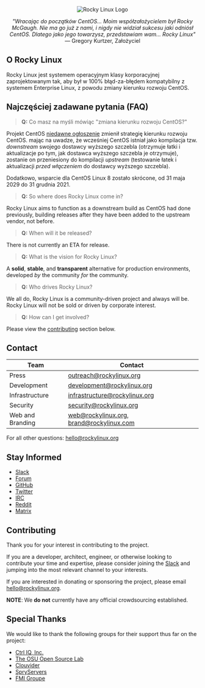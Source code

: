 <p align="center">
<img src="https://media.githubusercontent.com/media/rocky-linux/branding/main/logo-text-light%402x.png" alt="Rocky Linux Logo">
</p>

<p align="center">
<i>"Wracając do początków CentOS... Moim współzałożycielem był Rocky McGaugh. Nie ma go już z nami, i nigdy nie widział sukcesu jaki odniósł CentOS. Dlatego jako jego towarzysz, przedstawiam wam... Rocky Linux"</i><br>
— Gregory Kurtzer, Założyciel
</p>

## O Rocky Linux

Rocky Linux jest systemem operacyjnym klasy korporacyjnej zaprojektowanym tak, aby był w 100% błąd-za-błędem kompatybilny z systemem Enterprise Linux, z powodu zmiany kierunku rozwoju CentOS.

## Najczęściej zadawane pytania (FAQ)

> **Q:** Co masz na myśli mówiąc "zmiana kierunku rozwoju CentOS?"

Projekt CentOS [niedawne ogłoszenie](https://blog.centos.org/2020/12/future-is-centos-stream/) zmienił strategię kierunku rozwoju CentOS. mając na uwadze, że wcześniej CentOS istniał jako kompilacja tzw. *downstream* swojego dostawcy wyższego szczebla (otrzymuje łatki i aktualizacje po tym, jak dostawca wyższego szczebla je otrzymuje), zostanie on przeniesiony do kompilacji *upstream* (testowanie łatek i aktualizacji *przed włączeniem* do dostawcy wyższego szczebla).

Dodatkowo, wsparcie dla CentOS Linux 8 zostało skrócone, od 31 maja 2029 do 31 grudnia 2021.

> **Q:** So where does Rocky Linux come in?

Rocky Linux aims to function as a downstream build as CentOS had done previously, building releases after they have been added to the upstream vendor, not before.

> **Q:** When will it be released?

There is not currently an ETA for release.

> **Q:** What is the vision for Rocky Linux?

A **solid**, **stable**, and **transparent** alternative for production environments, developed *by* the community *for* the community.

> **Q:** Who drives Rocky Linux?

We all do, Rocky Linux is a community-driven project and always will be. Rocky Linux will not be sold or driven by corporate interest.

> **Q:** How can I get involved?

Please view the [contributing](#contributing) section below.

## Contact

| Team                          | Contact                                   |
|-------------------------------|-------------------------------------------|
| Press                         | outreach@rockylinux.org                   |
| Development                   | development@rockylinux.org                |
| Infrastructure                | infrastructure@rockylinux.org             |
| Security                      | security@rockylinux.org                   |
| Web and Branding              | web@rockylinux.org, brand@rockylinux.com  |


For all other questions: hello@rockylinux.org

## Stay Informed

* [Slack](https://join.slack.com/t/hpcng/shared_invite/zt-k5z04bsh-1uqpaD1NsYVP73vzc3uKdQ)
* [Forum](https://forums.rockylinux.org/)
* [GitHub](https://github.com/rocky-linux/)
* [Twitter](https://twitter.com/rocky_linux)
* [IRC](https://webchat.freenode.net/?channels=rockylinux)
* [Reddit](https://www.reddit.com/r/RockyLinux)
* [Matrix](https://matrix.to/#/+rockylinux:matrix.org)

## Contributing

Thank you for your interest in contributing to the project.

If you are a developer, architect, engineer, or otherwise looking to contribute your time and expertise, please consider joining the [Slack](https://join.slack.com/t/hpcng/shared_invite/zt-k5z04bsh-1uqpaD1NsYVP73vzc3uKdQ) and jumping into the most relevant channel to your interests.

If you are interested in donating or sponsoring the project, please email hello@rockylinux.org.

**NOTE**: We **do not** currently have any official crowdsourcing established.

## Special Thanks

We would like to thank the following groups for their support thus far on the project:
* [Ctrl IQ, Inc.](https://www.ctrl-cmd.com)
* [The OSU Open Source Lab](https://osuosl.org/)
* [Clouvider](https://www.clouvider.co.uk/)
* [SpryServers](https://www.spryservers.net/)
* [FMI Groupe](https://www.fmi.fr/)
